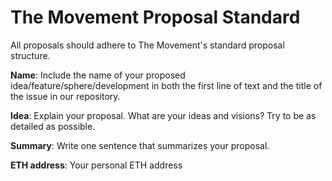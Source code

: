 # The Movement Proposal Standard

All proposals should adhere to The Movement's standard proposal structure. 

**Name**: Include the name of your proposed idea/feature/sphere/development in both the first line of text and the title of the issue in our repository.

**Idea**: Explain your proposal. What are your ideas and visions? Try to be as detailed as possible.

**Summary**: Write one sentence that summarizes your proposal.

**ETH address**: Your personal ETH address
